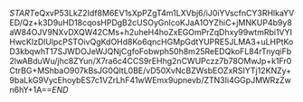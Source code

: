 $START$eQxvP53LkZ2Idf8M6EV1sXpPZgT4m1LXVbj6/iJ0iYVscfnCY3RHlkaYVED/Qz+k3D9uHD18cqosHPDgB2cUSOyGnlcoKJaA1OYZhiC+jMNKUP4b9y8aW84OJV9NXvDXQW42CMs+h2uheH4hoZxEGOmPrZqDhxy99wtmRbi1VYIHwcKlzDlUlpcPSTOivQgKdOHd8Ko6qncHGMpGdtYUPRE5JLMA3+uLHPtKoD3kbqwhT17SJWDOJeWJQNjCgfoFobwph50h8m25ReEDQkoFL84rTnyqiFb2lwABduWu/jhc8ZYun/X7ra6c4CCS9rEHhg2nCWUPczz7b78OMwJp+k1Fr0CtrBG+MShbaO907kBsJG0QltL0BE/vD50XvNcBZWsbEOZxRSIYTj12KNZy+9baLkG9VycEhoybES7c1VZrLhF41wWEmx9upnevb/ZTN3Ii4GGpJMWRzZwn6hY+1A==$END$